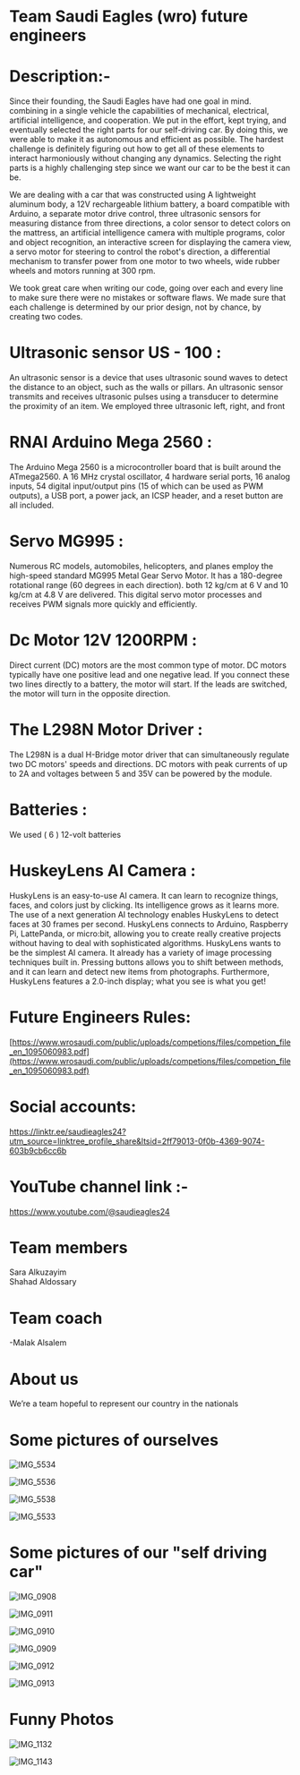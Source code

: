 # Team Saudi Eagles (wro) future engineers
# Description:-

Since their founding, the Saudi Eagles have had one goal in mind. combining in a single vehicle the capabilities of mechanical, electrical, artificial intelligence, and cooperation. We put in the effort, kept trying, and eventually selected the right parts for our self-driving car. By doing this, we were able to make it as autonomous and efficient as possible.
The hardest challenge is definitely figuring out how to get all of these elements to interact harmoniously without changing any dynamics. Selecting the right parts is a highly challenging step since we want our car to be the best it can be.

We are dealing with a car that was constructed using A lightweight aluminum body, a 12V rechargeable lithium battery, a board compatible with Arduino, a separate motor drive control, three ultrasonic sensors for measuring distance from three directions, a color sensor to detect colors on the mattress, an artificial intelligence camera with multiple programs, color and object recognition, an interactive screen for displaying the camera view, a servo motor for steering to control the robot's direction, a differential mechanism to transfer power from one motor to two wheels, wide rubber wheels and motors running at 300 rpm.

We took great care when writing our code, going over each and every line to make sure there were no mistakes or software flaws. We made sure that each challenge is determined by our prior design, not by chance, by creating two codes.

# Ultrasonic sensor US - 100 :

An ultrasonic sensor is a device that uses ultrasonic sound waves to detect the distance to an object, such as the walls or pillars. An ultrasonic sensor transmits and receives ultrasonic pulses using a transducer to determine the proximity of an item. We employed three ultrasonic left, right, and front

# RNAI Arduino Mega 2560 :

The Arduino Mega 2560 is a microcontroller board that is built around the ATmega2560. A 16 MHz crystal oscillator, 4 hardware serial ports, 16 analog inputs, 54 digital input/output pins (15 of which can be used as PWM outputs), a USB port, a power jack, an ICSP header, and a reset button are all included.

# Servo MG995 :

Numerous RC models, automobiles, helicopters, and planes employ the high-speed standard MG995 Metal Gear Servo Motor. It has a 180-degree rotational range (60 degrees in each direction). both 12 kg/cm at 6 V and 10 kg/cm at 4.8 V are delivered. This digital servo motor processes and receives PWM signals more quickly and efficiently.

# Dc Motor 12V 1200RPM :

Direct current (DC) motors are the most common type of motor. DC motors typically have one positive lead and one negative lead. If you connect these two lines directly to a battery, the motor will start. If the leads are switched, the motor will turn in the opposite direction.

# The L298N Motor Driver :

The L298N is a dual H-Bridge motor driver that can simultaneously regulate two DC motors' speeds and directions. DC motors with peak currents of up to 2A and voltages between 5 and 35V can be powered by the module.

# Batteries :

We used ( 6 ) 12-volt batteries

# HuskeyLens AI Camera :

HuskyLens is an easy-to-use AI camera. It can learn to recognize things, faces, and colors just by clicking. Its intelligence grows as it learns more. The use of a next generation AI technology enables HuskyLens to detect faces at 30 frames per second. HuskyLens connects to Arduino, Raspberry Pi, LattePanda, or micro:bit, allowing you to create really creative projects without having to deal with sophisticated algorithms. HuskyLens wants to be the simplest AI camera. It already has a variety of image processing techniques built in. Pressing buttons allows you to shift between methods, and it can learn and detect new items from photographs. Furthermore, HuskyLens features a 2.0-inch display; what you see is what you get! 

# Future Engineers Rules:

[https://www.wrosaudi.com/public/uploads/competions/files/competion_file_en_1095060983.pdf](https://www.wrosaudi.com/public/uploads/competions/files/competion_file_en_1095060983.pdf)

# Social accounts:

[https://linktr.ee/saudieagles24?utm_source=linktree_profile_share&ltsid=2ff79013-0f0b-4369-9074-603b9cb6cc6b
](https://linktr.ee/saudieagles24?utm_source=linktree_profile_share&ltsid=2ff79013-0f0b-4369-9074-603b9cb6cc6b)

# YouTube channel link :-

[https://www.youtube.com/@saudieagles24
](https://www.youtube.com/@saudieagles24)

# Team members
Sara Alkuzayim
<br/>Shahad Aldossary

# Team coach 
-Malak Alsalem

# About us 

We’re a team hopeful to represent our country in the nationals 

# Some pictures of ourselves 

![IMG_5534](https://github.com/user-attachments/assets/03bd5298-b4e3-4aea-8ba3-af36e3ff6a46)

![IMG_5536](https://github.com/user-attachments/assets/81250dc6-7007-4113-9333-1fbc87ab9743)

![IMG_5538](https://github.com/user-attachments/assets/471f3f66-24fe-447b-88ad-c10545c48f8c)

![IMG_5533](https://github.com/user-attachments/assets/8a808d3e-81d1-423e-b818-9e01767801c7)

# Some pictures of our "self driving car"

![IMG_0908](https://github.com/user-attachments/assets/9e9a576c-5063-4c69-8d45-960075bc4eae)

![IMG_0911](https://github.com/user-attachments/assets/9c2f9641-1757-47ed-8de3-8ee0af2f321d)

![IMG_0910](https://github.com/user-attachments/assets/570c932b-c180-4091-92b4-75be224ea389)

![IMG_0909](https://github.com/user-attachments/assets/d71beb37-8b48-4dbe-88b0-ff35aeccefba)

![IMG_0912](https://github.com/user-attachments/assets/6f65b9e9-1153-4c15-9640-470cd27cd1b1)

![IMG_0913](https://github.com/user-attachments/assets/10672220-1d86-406b-a916-e2d6d07fa20a)

# Funny Photos 

![IMG_1132](https://github.com/user-attachments/assets/c65dcd22-aca0-4d9d-8e18-3b091226e020)

![IMG_1143](https://github.com/user-attachments/assets/ce0d8c14-9864-4936-b626-be2584e48b8f)

